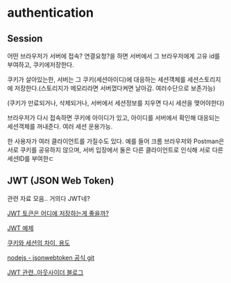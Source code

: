 # authentication

## Session

어떤  브라우저가  서버에  접속? 연결요청?을  하면  서버에서  그  브라우저에게  고유 id를  부여하고, 쿠키에저장한다.

쿠키가  살아있는한, 서버는  그  쿠키(세션아이디)에  대응하는  세션걕체를  세션스토리지에  저장한다.(스토리지가  메모리라면  서버껐다켜면  날아감. 여러수단으로  보존가능)

(쿠키가  만료되거나, 삭제되거나, 서버에서  세션정보를  지우면  다시  세션을  맺어야한다)

브라우저가  다시  접속하면  쿠키에  아이디가  있고, 아이디를  서버에서  확인해  대응되는  세션객체를  꺼내준다. 여러  세션  운용가능.

한 사용자가 여러 클라이언트를 가질수도 있다. 예를 들어 크롬 브라우저와 Postman은 서로 쿠키를 공유하지 않으며, 서버 입장에서 둘은 다른 클라이언트로 인식해 서로 다른 세션ID를 부여한ㄷ

## JWT (JSON Web Token)

관련 자료 모음.. 거의다 JWT네?

[JWT 토큰은 어디에 저장하는게 좋을까?](https://lazyhoneyant.blogspot.com/2016/08/jwt.html)

[JWT 예제](http://webframeworks.kr/tutorials/expressjs/auth_log_in_out/)

[쿠키와 세션의 차이, 용도](https://jeong-pro.tistory.com/80)

[nodejs - jsonwebtoken 공식 git](https://github.com/auth0/node-jsonwebtoken)

[JWT 관련..아웃사이더 블로그](https://blog.outsider.ne.kr/1160)
<!--stackedit_data:
eyJoaXN0b3J5IjpbMTUwMTkwMTc4OCw2NjI1MDg4NTFdfQ==
-->